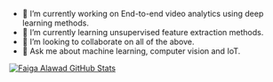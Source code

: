 - 🔭 I’m currently working on End-to-end video analytics using deep learning methods.
- 🌱 I’m currently learning unsupervised feature extraction methods.
- 👯 I’m looking to collaborate on all of the above.
- 💬 Ask me about machine learning, computer vision and IoT.



[![Faiga Alawad GitHub Stats](https://github-readme-stats.vercel.app/api?username=Faiga91&show_icons=true&count_private=true)](https://github.com/Faiga91)

